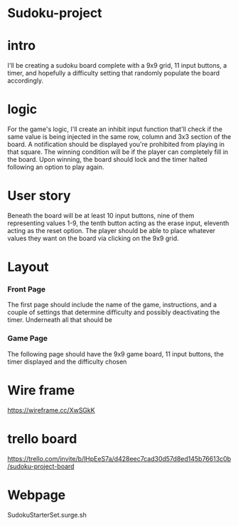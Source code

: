 # Sudoku-project

# intro
I'll be creating a sudoku board complete with a 9x9 grid, 11 input buttons, a timer, and hopefully a difficulty setting that randomly populate the board accordingly.

# logic
For the game's logic, I'll create an inhibit input function that'll check if the same value is being injected in the same row, column and 3x3 section of the board. A notification should be displayed you're prohibited from playing in that square. The winning condition will be if the player can completely fill in the board. Upon winning, the board should lock and the timer halted following an option to play again.

# User story
Beneath the board will be at least 10 input buttons, nine of them representing values 1-9, the tenth button acting as the erase input, eleventh acting as the reset option. The player should be able to place whatever values they want on the board via clicking on the 9x9 grid.

# Layout

### Front Page
The first page should include the name of the game, instructions, and a couple of settings that determine difficulty and possibly deactivating the timer. Underneath all that should be

### Game Page
The following page should have the 9x9 game board, 11 input buttons, the timer displayed and the difficulty chosen

# Wire frame
https://wireframe.cc/XwSGkK

# trello board
https://trello.com/invite/b/lHpEeS7a/d428eec7cad30d57d8ed145b76613c0b/sudoku-project-board

# Webpage
SudokuStarterSet.surge.sh